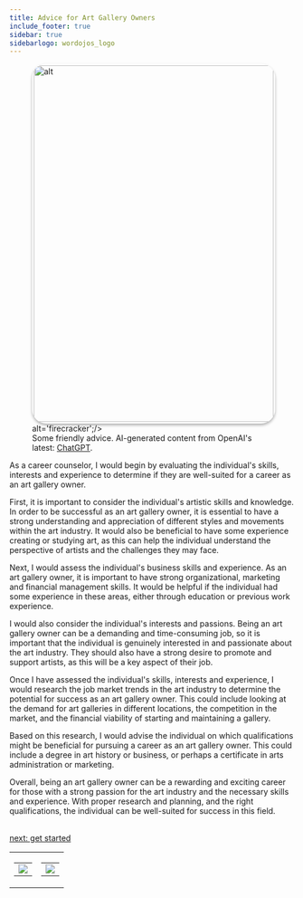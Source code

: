 ```yaml
---
title: Advice for Art Gallery Owners
include_footer: true
sidebar: true
sidebarlogo: wordojos_logo
---
```

<figure>
    <img src='/uploads/recommendations.jpg' style="width: 100%;height: 630px;padding: 3px; box-shadow: 0 3px 5px rgba(0,0,0,.3);border-radius: 25px;overflow: hidden;border: none;" align="middle"; alt='alt';/> alt='firecracker';/>
    <figcaption>Some friendly advice.  AI-generated content from OpenAI's latest: <a href="https://openai.com/blog/chatgpt/" >ChatGPT</a>.</figcaption>
</figure>
<p>
As a career counselor, I would begin by evaluating the individual's skills, interests and experience to determine if they are well-suited for a career as an art gallery owner.

First, it is important to consider the individual's artistic skills and knowledge. In order to be successful as an art gallery owner, it is essential to have a strong understanding and appreciation of different styles and movements within the art industry. It would also be beneficial to have some experience creating or studying art, as this can help the individual understand the perspective of artists and the challenges they may face.

Next, I would assess the individual's business skills and experience. As an art gallery owner, it is important to have strong organizational, marketing and financial management skills. It would be helpful if the individual had some experience in these areas, either through education or previous work experience.

I would also consider the individual's interests and passions. Being an art gallery owner can be a demanding and time-consuming job, so it is important that the individual is genuinely interested in and passionate about the art industry. They should also have a strong desire to promote and support artists, as this will be a key aspect of their job.

Once I have assessed the individual's skills, interests and experience, I would research the job market trends in the art industry to determine the potential for success as an art gallery owner. This could include looking at the demand for art galleries in different locations, the competition in the market, and the financial viability of starting and maintaining a gallery.

Based on this research, I would advise the individual on which qualifications might be beneficial for pursuing a career as an art gallery owner. This could include a degree in art history or business, or perhaps a certificate in arts administration or marketing.

Overall, being an art gallery owner can be a rewarding and exciting career for those with a strong passion for the art industry and the necessary skills and experience. With proper research and planning, and the right qualifications, the individual can be well-suited for success in this field.

<br>
<a href="https://workdojos.com/artgalleries/start">next: get started</a>
</p>
<table border="0" cellpadding="0" cellspacing="0" width="600" id="templateColumns">
    <tr>
        <td align="center" valign="top" width="50%" class="templateColumnContainer">
            <table border="0" cellpadding="10" cellspacing="0" height="100%" width="100px">
                <tr>
                    <td class="leftColumnContent">
                      <a href="https://artgalleries.workdojos.com">
                        <img src="/uploads/d.svg" class="columnImage" />
                    </td>
                </tr>
            </table>
        </td>
        <td align="center" valign="top" width="50%" class="templateColumnContainer">
            <table border="0" cellpadding="10" cellspacing="0" height="100%" width="100px">
                <tr>
                    <td class="rightColumnContent">
                      <a href="https://lifecoaches.workdojos.com">
                        <img src="/uploads/randomdojo.svg" class="columnImage" />
                    </td>
            </table>
        </td>
    </tr>
</table>